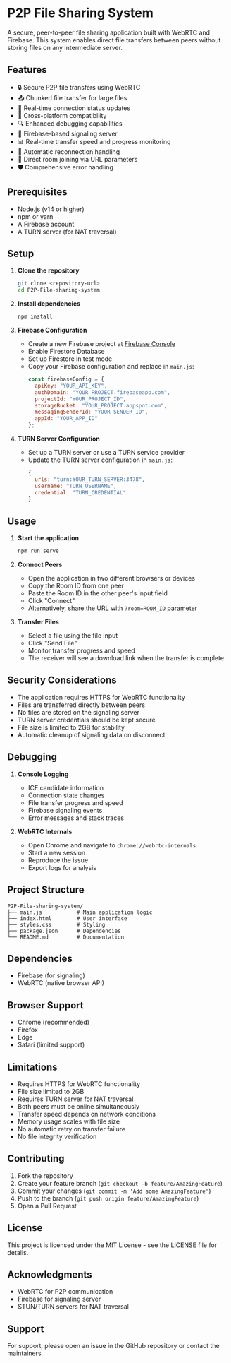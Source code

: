 # P2P File Sharing System

A secure, peer-to-peer file sharing application built with WebRTC and Firebase. This system enables direct file transfers between peers without storing files on any intermediate server.

## Features

- 🔒 Secure P2P file transfers using WebRTC
- 📤 Chunked file transfer for large files
- 🔄 Real-time connection status updates
- 📱 Cross-platform compatibility
- 🔍 Enhanced debugging capabilities
- 🚀 Firebase-based signaling server
- 📊 Real-time transfer speed and progress monitoring
- 🔄 Automatic reconnection handling
- 🎯 Direct room joining via URL parameters
- 🛡️ Comprehensive error handling

## Prerequisites

- Node.js (v14 or higher)
- npm or yarn
- A Firebase account
- A TURN server (for NAT traversal)

## Setup

1. **Clone the repository**
   ```bash
   git clone <repository-url>
   cd P2P-File-sharing-system
   ```

2. **Install dependencies**
   ```bash
   npm install
   ```

3. **Firebase Configuration**
   - Create a new Firebase project at [Firebase Console](https://console.firebase.google.com)
   - Enable Firestore Database
   - Set up Firestore in test mode
   - Copy your Firebase configuration and replace in `main.js`:
     ```javascript
     const firebaseConfig = {
       apiKey: "YOUR_API_KEY",
       authDomain: "YOUR_PROJECT.firebaseapp.com",
       projectId: "YOUR_PROJECT_ID",
       storageBucket: "YOUR_PROJECT.appspot.com",
       messagingSenderId: "YOUR_SENDER_ID",
       appId: "YOUR_APP_ID"
     };
     ```

4. **TURN Server Configuration**
   - Set up a TURN server or use a TURN service provider
   - Update the TURN server configuration in `main.js`:
     ```javascript
     {
       urls: "turn:YOUR_TURN_SERVER:3478",
       username: "TURN_USERNAME",
       credential: "TURN_CREDENTIAL"
     }
     ```

## Usage

1. **Start the application**
   ```bash
   npm run serve
   ```

2. **Connect Peers**
   - Open the application in two different browsers or devices
   - Copy the Room ID from one peer
   - Paste the Room ID in the other peer's input field
   - Click "Connect"
   - Alternatively, share the URL with `?room=ROOM_ID` parameter

3. **Transfer Files**
   - Select a file using the file input
   - Click "Send File"
   - Monitor transfer progress and speed
   - The receiver will see a download link when the transfer is complete

## Security Considerations

- The application requires HTTPS for WebRTC functionality
- Files are transferred directly between peers
- No files are stored on the signaling server
- TURN server credentials should be kept secure
- File size is limited to 2GB for stability
- Automatic cleanup of signaling data on disconnect

## Debugging

1. **Console Logging**
   - ICE candidate information
   - Connection state changes
   - File transfer progress and speed
   - Firebase signaling events
   - Error messages and stack traces

2. **WebRTC Internals**
   - Open Chrome and navigate to `chrome://webrtc-internals`
   - Start a new session
   - Reproduce the issue
   - Export logs for analysis

## Project Structure

```
P2P-File-sharing-system/
├── main.js           # Main application logic
├── index.html        # User interface
├── styles.css        # Styling
├── package.json      # Dependencies
└── README.md         # Documentation
```

## Dependencies

- Firebase (for signaling)
- WebRTC (native browser API)

## Browser Support

- Chrome (recommended)
- Firefox
- Edge
- Safari (limited support)

## Limitations

- Requires HTTPS for WebRTC functionality
- File size limited to 2GB
- Requires TURN server for NAT traversal
- Both peers must be online simultaneously
- Transfer speed depends on network conditions
- Memory usage scales with file size
- No automatic retry on transfer failure
- No file integrity verification

## Contributing

1. Fork the repository
2. Create your feature branch (`git checkout -b feature/AmazingFeature`)
3. Commit your changes (`git commit -m 'Add some AmazingFeature'`)
4. Push to the branch (`git push origin feature/AmazingFeature`)
5. Open a Pull Request

## License

This project is licensed under the MIT License - see the LICENSE file for details.

## Acknowledgments

- WebRTC for P2P communication
- Firebase for signaling server
- STUN/TURN servers for NAT traversal

## Support

For support, please open an issue in the GitHub repository or contact the maintainers.